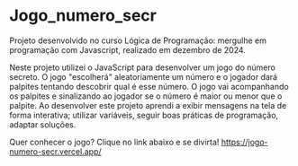 # Jogo_numero_secr
Projeto desenvolvido no curso Lógica de Programação: mergulhe em programação com Javascript, realizado em dezembro de 2024.

Neste projeto utilizei o JavaScript para desenvolver um jogo do número secreto. O jogo "escolherá" aleatoriamente um número e o jogador dará palpites tentando descobrir qual é esse número. O jogo vai acompanhando os palpites e sinalizando ao jogador se o número é maior ou menor que o palpite.
Ao desenvolver este projeto aprendi a exibir mensagens na tela de forma interativa; utilizar variáveis, seguir boas práticas de programação, adaptar soluções.

Quer conhecer o jogo? Clique no link abaixo e se divirta! https://jogo-numero-secr.vercel.app/
